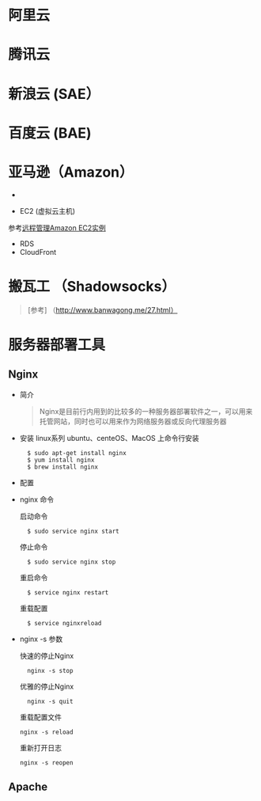 # 阿里云 

# 腾讯云

# 新浪云 (SAE）

# 百度云 (BAE)

# 亚马逊（Amazon）
* 

* EC2 (虚拟云主机)

参考[远程管理Amazon EC2实例](https://docs.aws.amazon.com/zh_cn/AWSEC2/latest/UserGuide/execute-remote-commands.html?icmpid=docs_ec2_console)

* RDS
* CloudFront



# 搬瓦工 （Shadowsocks）
  > [参考] （http://www.banwagong.me/27.html）



# 服务器部署工具
  
  ## Nginx
  
  * 简介
  
    > Nginx是目前行内用到的比较多的一种服务器部署软件之一，可以用来托管网站，同时也可以用来作为网络服务器或反向代理服务器
    
  * 安装
    linux系列 ubuntu、centeOS、MacOS 上命令行安装
    ```
      $ sudo apt-get install nginx
      $ yum install nginx
      $ brew install nginx
    ```

  * 配置
  
  * nginx 命令
  
    启动命令
    
      ```
        $ sudo service nginx start 
      ```
    
    停止命令
    
      ```
        $ sudo service nginx stop
      ```
    
    重启命令
    
      ```
        $ service nginx restart 
      ```
    
    重载配置
    
      ```
        $ service nginxreload
      ```
    
  * nginx -s 参数
    
    快速的停止Nginx
    
    ```
      nginx -s stop 
    ```
    
    优雅的停止Nginx
    
    ```
      nginx -s quit
    ```  
    
    重载配置文件
    
    ```
    nginx -s reload 
    ```
    
    重新打开日志
    ```
    nginx -s reopen 
    ```
  ## Apache
